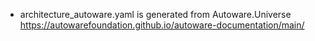 - architecture_autoware.yaml is generated from Autoware.Universe https://autowarefoundation.github.io/autoware-documentation/main/
